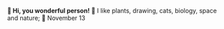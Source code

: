 **👋 Hi, you wonderful person!**
🌱 I like plants, drawing, cats, biology, space and nature;
🎂 November 13
